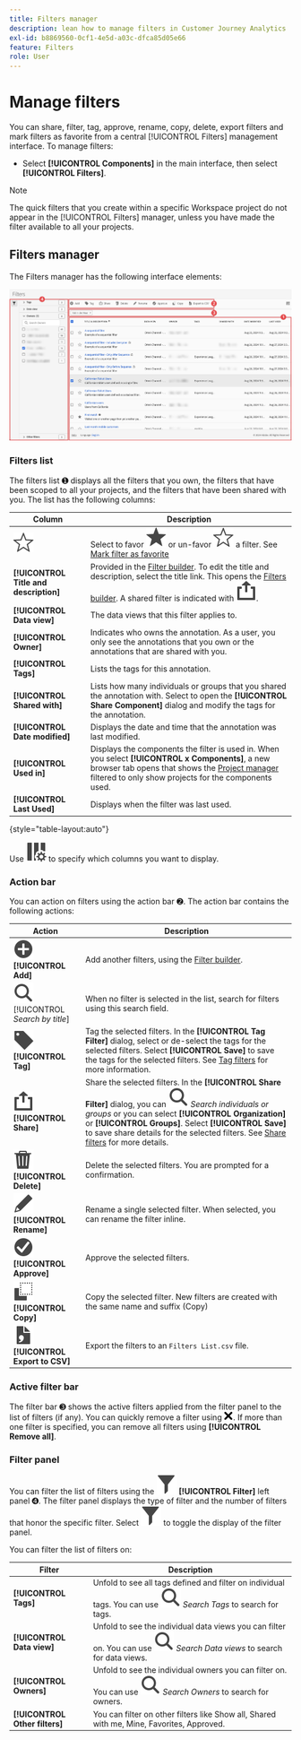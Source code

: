 ```yaml
---
title: Filters manager
description: lean how to manage filters in Customer Journey Analytics
exl-id: b8869560-0cf1-4e5d-a03c-dfca85d05e66
feature: Filters
role: User
---
```

# Manage filters


You can share, filter, tag, approve, rename, copy, delete, export filters and mark filters as favorite from a central [!UICONTROL Filters] management interface. To manage filters:

* Select **[!UICONTROL Components]** in the main interface, then select **[!UICONTROL Filters]**.


>[!NOTE]
>
>The quick filters that you create within a specific Workspace project do not appear in the [!UICONTROL Filters] manager, unless you have made the filter available to all your projects. 
>

## Filters manager

The Filters manager has the following interface elements:

![Filters interface](assets/filters-manager.png)

### Filters list

The filters list ➊ displays all the filters that you own, the filters that have been scoped to all your projects, and the filters that have been shared with you. The list has the following columns:

| Column | Description |
| --- | --- | 
| ![StarOutline](/help/assets/icons/StarOutline.svg)  | Select to favor ![Star](/help/assets/icons/Star.svg) or un-favor ![StarOutline](/help/assets/icons/StarOutline.svg) a filter. See [Mark filter as favorite](/help/components/filters/filters-favorite.md) |
| **[!UICONTROL Title and description]** | Provided in the [Filter builder](filter-builder.md). To edit the title and description, select the title link. This opens the [Filters builder](filter-builder.md). A shared filter is indicated with ![Share](/help/assets/icons/Share.svg). |
| **[!UICONTROL Data view]** | The data views that this filter applies to.  | 
| **[!UICONTROL Owner]** | Indicates who owns the annotation. As a user, you only see the annotations that you own or the annotations that are shared with you. |
| **[!UICONTROL Tags]** | Lists the tags for this annotation. |
| **[!UICONTROL Shared with]** | Lists how many individuals or groups that you shared the annotation with. Select to open the **[!UICONTROL Share Component]** dialog and modify the tags for the annotation. |
| **[!UICONTROL Date modified]** | Displays the date and time that the annotation was last modified. |
| **[!UICONTROL Used in]** | Displays the components the filter is used in. When you select **[!UICONTROL x Components]**, a new browser tab opens that shows the [Project manager](/help/analysis-workspace/build-workspace-project/freeform-overview.md) filtered to only show projects for the components used.  |
| **[!UICONTROL Last Used]** | Displays when the filter was last used. |

{style="table-layout:auto"}

Use ![ColumnSetting](/help/assets/icons/ColumnSetting.svg) to specify which columns you want to display.

### Action bar

You can action on filters using the action bar ➋. The action bar contains the following actions:

| Action | Description |
|---|---|
| ![AddCircle](/help/assets/icons/AddCircle.svg) **[!UICONTROL Add]** | Add another filters, using the [Filter builder](filter-builder.md). |
| ![Search](/help/assets/icons/Search.svg) [!UICONTROL *Search by title*] | When no filter is selected in the list, search for filters using this search field. |
| ![Label](/help/assets/icons/Label.svg) **[!UICONTROL Tag]** | Tag the selected filters. In the **[!UICONTROL Tag Filter]** dialog, select or de-select the tags for the selected filters. Select **[!UICONTROL Save]** to save the tags for the selected filters. See [Tag filters](/help/components/filters/filters-tag.md) for more information.|
| ![Share](/help/assets/icons/Share.svg) **[!UICONTROL Share]** | Share the selected filters. In the **[!UICONTROL Share Filter]** dialog, you can ![Search](/help/assets/icons/Search.svg) *Search individuals or groups* or you can select **[!UICONTROL Organization]** or **[!UICONTROL Groups]**. Select **[!UICONTROL Save]** to save share details for the selected filters. See [Share filters](filters-share.md) for more details. |
| ![Delete](/help/assets/icons/Delete.svg) **[!UICONTROL Delete]** | Delete the selected filters. You are prompted for a confirmation. |
| ![Edit](/help/assets/icons/Edit.svg) **[!UICONTROL Rename]** | Rename a single selected filter. When selected, you can rename the filter inline. |
| ![CheckmarkCircle](/help/assets/icons/CheckmarkCircle.svg) **[!UICONTROL Approve]** | Approve the selected filters. | 
| ![Copy](/help/assets/icons/Copy.svg)  **[!UICONTROL Copy]** | Copy the selected filter. New filters are created with the same name and suffix (Copy) | 
| ![FileCSV](/help/assets/icons/FileCSV.svg) **[!UICONTROL Export to CSV]** | Export the filters to an `Filters List.csv` file. |

### Active filter bar

The filter bar ➌ shows the active filters applied from the filter panel to the list of filters (if any). You can quickly remove a filter using ![CrossSize75](/help/assets/icons/CrossSize75.svg). If more than one filter is specified, you can remove all filters using **[!UICONTROL Remove all]**.

### Filter panel

You can filter the list of filters using the ![Filter](/help/assets/icons/Filter.svg) **[!UICONTROL Filter]** left panel ➍. The filter panel displays the type of filter and the number of filters that honor the specific filter. Select ![Filter](/help/assets/icons/Filter.svg) to toggle the display of the filter panel. 

You can filter the list of filters on:

| Filter | Description |
|---|---|
| **[!UICONTROL Tags]** | Unfold to see all tags defined and filter on individual tags. You can use ![Search](/help/assets/icons/Search.svg) *Search Tags* to search for tags. |
| **[!UICONTROL Data view]** | Unfold to see the individual data views you can filter on. You can use ![Search](/help/assets/icons/Search.svg) *Search Data views* to search for data views. |
| **[!UICONTROL Owners]** | Unfold to see the individual owners you can filter on. You can use ![Search](/help/assets/icons/Search.svg) *Search Owners* to search for owners. |
| **[!UICONTROL Other filters]** | You can filter on other filters like Show all, Shared with me, Mine, Favorites, Approved. |

